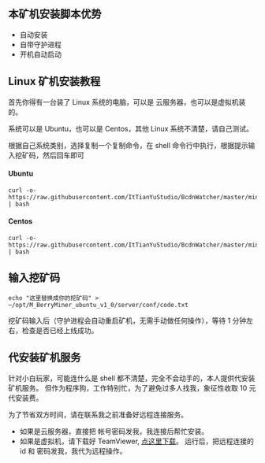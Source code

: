 
## 本矿机安装脚本优势 ##

- 自动安装
- 自带守护进程
- 开机自动启动


## Linux 矿机安装教程 ##

首先你得有一台装了 Linux 系统的电脑，可以是 云服务器，也可以是虚拟机装的。

系统可以是 Ubuntu，也可以是 Centos，其他 Linux 系统不清楚，请自己测试。


根据自己系统类别，选择复制一个复制命令，在 shell 命令行中执行，根据提示输入挖矿码，然后回车即可

#### Ubuntu ####

```
curl -o- https://raw.githubusercontent.com/ItTianYuStudio/BcdnWatcher/master/minerInstall/install_ubuntu.sh | bash
```

#### Centos ####


```
curl -o- https://raw.githubusercontent.com/ItTianYuStudio/BcdnWatcher/master/minerInstall/install_centos.sh | bash
```

## 输入挖矿码 ##

```
echo "这里替换成你的挖矿码" > ~/opt/M_BerryMiner_ubuntu_v1_0/server/conf/code.txt 
```

挖矿码输入后（守护进程会自动重启矿机，无需手动做任何操作），等待 1 分钟左右，检查是否已经上线成功。


## 代安装矿机服务 ##

针对小白玩家，可能连什么是 shell 都不清楚，完全不会动手的，本人提供代安装矿机服务。
但作为程序狗，工作特别忙，为了避免过多人找我，象征性收取 10 元代安装费。

为了节省双方时间，请在联系我之前准备好远程连接服务。

- 如果是云服务器，直接把 帐号密码发我，我连接后帮忙安装。
- 如果是虚拟机，请下载好 TeamViewer, [点这里下载](https://download.teamviewer.com/download/TeamViewer_Setup.exe)。 运行后，把远程连接的 id 和 密码发我，我代为远程操作。

